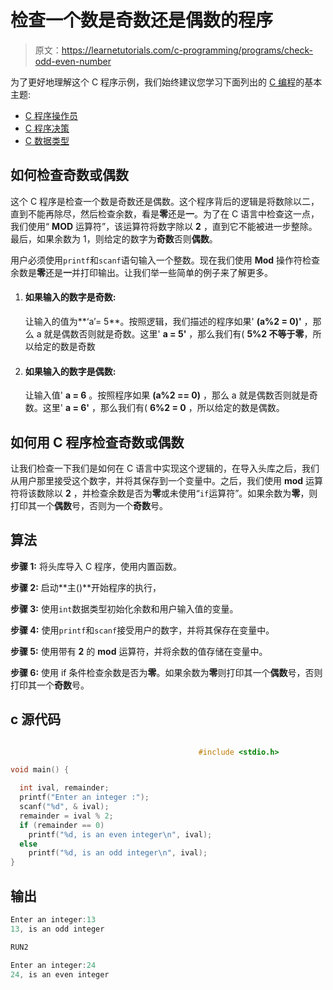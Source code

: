 # 检查一个数是奇数还是偶数的程序

> 原文：<https://learnetutorials.com/c-programming/programs/check-odd-even-number>

为了更好地理解这个 C 程序示例，我们始终建议您学习下面列出的 [C 编程](../ "C programming")的基本主题:

*   [C 程序操作员](../../c-programming/operators "C program tokens")
*   [C 程序决策](../../c-programming/decision-making-statements "C programming decision making")
*   [C 数据类型](../../c-programming/data-types-modifiers "C data types")

## 如何检查奇数或偶数

这个 C 程序是检查一个数是奇数还是偶数。这个程序背后的逻辑是将数除以二，直到不能再除尽，然后检查余数，看是**零**还是**一**。为了在 C 语言中检查这一点，我们使用“ **MOD** 运算符”，该运算符将数字除以 **2** ，直到它不能被进一步整除。最后，如果余数为 1，则给定的数字为**奇数**否则**偶数**。

用户必须使用`printf`和`scanf`语句输入一个整数。现在我们使用 **Mod** 操作符检查余数是**零**还是**一**并打印输出。让我们举一些简单的例子来了解更多。

1.  #### 如果输入的数字是奇数:

    让输入的值为**‘a’= 5**。按照逻辑，我们描述的程序如果' **(a%2 = 0)'** ，那么 a 就是偶数否则就是奇数。这里' **a = 5'** ，那么我们有( **5%2 不等于零**，所以给定的数是奇数

2.  #### 如果输入的数字是偶数:

    让输入值' **a = 6** 。按照程序如果 **(a%2 == 0)** ，那么 a 就是偶数否则就是奇数。这里' **a = 6'** ，那么我们有( **6%2 = 0** ，所以给定的数是偶数。

## 如何用 C 程序检查奇数或偶数

让我们检查一下我们是如何在 C 语言中实现这个逻辑的，在导入头库之后，我们从用户那里接受这个数字，并将其保存到一个变量中。之后，我们使用 **mod** 运算符将该数除以 **2** ，并检查余数是否为**零**或未使用“`if`运算符”。如果余数为**零**，则打印其一个**偶数**号，否则为一个**奇数**号。

## 算法

**步骤 1:** 将头库导入 C 程序，使用内置函数。

**步骤 2:** 启动**主()**开始程序的执行，

**步骤 3:** 使用`int`数据类型初始化余数和用户输入值的变量。

**步骤 4:** 使用`printf`和`scanf`接受用户的数字，并将其保存在变量中。

**步骤 5:** 使用带有 **2** 的 **mod** 运算符，并将余数的值存储在变量中。

**步骤 6:** 使用 if 条件检查余数是否为**零**。如果余数为**零**则打印其一个**偶数**号，否则打印其一个**奇数**号。

## c 源代码

```c

                                          #include <stdio.h>

void main() {

  int ival, remainder;
  printf("Enter an integer :");
  scanf("%d", & ival);
  remainder = ival % 2;
  if (remainder == 0)
    printf("%d, is an even integer\n", ival);
  else
    printf("%d, is an odd integer\n", ival);
}

```

## 输出

```c
Enter an integer:13
13, is an odd integer

RUN2

Enter an integer:24
24, is an even integer
```